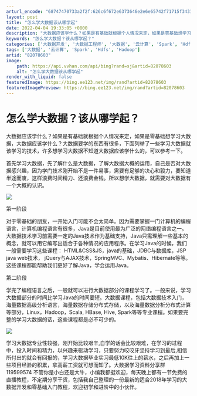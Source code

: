 ```yaml
---
arturl_encode: "68747470733a2f2f:626c6f672e6373646e2e6e65742f71715f3431383030383734:2f61727469636c652f64657461696c732f3832303738363033"
layout: post
title: "怎么学大数据该从哪学起"
date: 2022-04-04 19:33:05 +0800
description: "大数据应该学什么？如果是有基础就根据个人情况来定，如果是零基础想学习大数据，大数据应该学什么？大数据"
keywords: "怎么学大数据？该从哪学起？"
categories: ['大数据开发', '大数据工程师', '大数据', '云计算', 'Spark', 'Hdfs', 'Hadoop']
tags: ['大数据', '云计算', 'Spark', 'Hdfs', 'Hadoop']
artid: "82078603"
image:
    path: https://api.vvhan.com/api/bing?rand=sj&artid=82078603
    alt: "怎么学大数据该从哪学起"
render_with_liquid: false
featuredImage: https://bing.ee123.net/img/rand?artid=82078603
featuredImagePreview: https://bing.ee123.net/img/rand?artid=82078603
---
```


# 怎么学大数据？该从哪学起？

大数据应该学什么？如果是有基础就根据个人情况来定，如果是零基础想学习大数据，大数据应该学什么？大数据要学的东西有很多，下面列举了一些学习大数据就该学习的技术，许多想学习大数据不知道大数据应该学什么的，可以参考一下。

首先学习大数据，先了解什么是大数据，了解大数据大概的运用，自己是否对大数据感兴趣，因为学门技术刚开始不是一件易事，需要有足够的决心和毅力，要知道半途而废，这样浪费时间精力、还浪费金钱。所以想学大数据，就需要对大数据有一个大概的认识。

![](https://i-blog.csdnimg.cn/blog_migrate/30c58450ae2e1228c2e595c1b590ca99.png)

第一阶段

对于零基础的朋友，一开始入门可能不会太简单。因为需要掌握一门计算机的编程语言，计算机编程语言有很多，Java是目前使用最为广泛的网络编程语言之一。大数据技术学习前需要一定的Java技术作为基础支持，Java只需理解一些基本的概念，就可以用它编写出适合于各种情况的应用程序。在学习Java的时候，我们一般需要学习这些课程： HTML&CSS&JS，java的基础，JDBC与数据库，JSP java web技术， jQuery与AJAX技术，SpringMVC、Mybatis、Hibernate等等。这些课程都能帮助我们更好了解Java，学会运用Java。

第二阶段

学完了编程语言之后，一般就可以进行大数据部分的课程学习了。一般来说，学习大数据部分的时间比学习Java的时间要短。大数据课程，包括大数据技术入门，海量数据高级分析语言，海量数据存储分布式存储，以及海量数据分析分布式计算等部分，Linux，Hadoop，Scala, HBase, Hive, Spark等等专业课程。如果要完整的学习大数据的话，这些课程都是必不可少的。

![](https://i-blog.csdnimg.cn/blog_migrate/c2c3bb983fb083ffbbb1e7d81c83b8b9.png)

学习大数据专业性较强，刚开始比较艰辛,自学的话会比较艰难，在学习的过程中，投入时间和精力，以兴趣来驱动学习，只要努力咬咬牙坚持学习到最后,相信所付出的就会有回报的，学习大数据毕业实习最低10K往上的薪水，之后再加上一些项目经验的积累，拿高薪工资就可想而知了。大数据学习资料分享群119599574 不管你是小白还是大牛，小编我都挺欢迎，每天晚上都有一节免费的直播教程，不定期分享干货，包括我自己整理的一份最新的适合2018年学习的大数据开发和零基础入门教程，欢迎初学和进阶中的小伙伴。